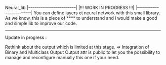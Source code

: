Neural_lib
|------------------------|
|!!! WORK IN PROGRESS !!!|
|------------------------|
You can define layers et neural network with this small library.
As we know, this is a piece of **** to understand and i would make a good and simple lib to improve our code.

------------------------------------------------------------------------------------------------------------
Update in progress :

Rethink about the output which is limited at this stage. => Integration of Binary and Multiclass Output
Output attr is public to let you the possibility to manage and reconfigure manually this one if your need.
